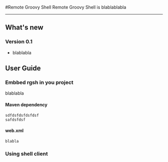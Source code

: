 #Remote Groovy Shell
Remote Groovy Shell is blablablabla
- - -
## What's new

### Version 0.1
- blablabla

## User Guide
###  Embbed rgsh in you project
blablabla

####  Maven dependency

    sdfdsfdsfdsfdsf
    safdsfdsf
    
####  web.xml
    
    blabla

###  Using shell client
